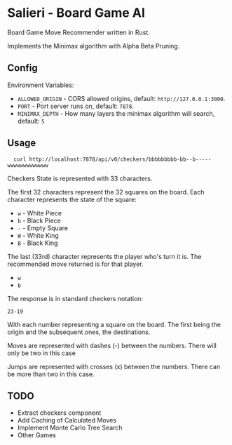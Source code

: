 # Salieri - Board Game AI

Board Game Move Recommender written in Rust.

Implements the Minimax algorithm with Alpha Beta Pruning.

## Config

Environment Variables:

* `ALLOWED_ORIGIN` - CORS allowed origins, default: `http://127.0.0.1:3000`.
* `PORT` - Port server runs on, default: `7878`.
* `MINIMAX_DEPTH` - How many layers the minimax algorithm will search, default: `5`

## Usage

```
  curl http://localhost:7878/api/v0/checkers/bbbbbbbbb-bb--b-----wwwwwwwwwwwww
```

Checkers State is represented with 33 characters.

The first 32 characters represent the 32 squares on the board. Each character represents the state of the square:

* `w` - White Piece
* `b` - Black Piece
* `-` - Empty Square
* `W` - White King
* `B` - Black King

The last (33rd) character represents the player who's turn it is. The recommended move returned is for that player.

* `w`
* `b`

The response is in standard checkers notation:

```
23-19
```

With each number representing a square on the board. The first being the origin and the subsequent ones, the destinations.

Moves are represented with dashes (-) between the numbers. There will only be two in this case

Jumps are represented with crosses (x) between the numbers. There can be more than two in this case.

## TODO

* Extract checkers component
* Add Caching of Calculated Moves
* Implement Monte Carlo Tree Search
* Other Games

